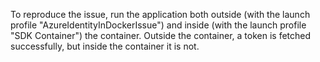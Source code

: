 To reproduce the issue, run the application both outside (with the launch profile "AzureIdentityInDockerIssue") and inside (with the launch profile "SDK Container") the container. Outside the container, a token is fetched successfully, but inside the container it is not.